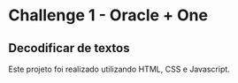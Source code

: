 # Challenge 1 - Oracle + One
## Decodificar de textos

Este projeto foi realizado utilizando HTML, CSS e Javascript. 

